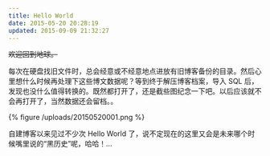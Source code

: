 ```yaml
---
title: Hello World
date: 2015-05-20 20:28:19
updated: 2015-09-09 21:32:27
---
```


~~欢迎回到地球。~~

每次在硬盘找旧文件时，总会经意或不经意地点进放有旧博客备份的目录。然后心里想什么时候再处理下这些博文数据呢？等到终于解压博客档案，导入 SQL 后，发现也没什么值得转换的。既然都打开了，还是截些图纪念一下吧。以后应该就不会再打开了，当然数据还会留档。。

{% figure /uploads/20150520001.png %}

自建博客以来见过不少次 Hello World 了，说不定现在的这里又会是未来哪个时候嘴里说的“黑历史”呢，哈哈！...
